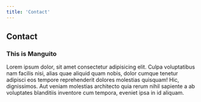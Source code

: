 ```yaml
---
title: 'Contact'
---
```


## Contact

### This is Manguito

Lorem ipsum dolor, sit amet consectetur adipisicing elit. Culpa voluptatibus nam facilis nisi, alias quae aliquid quam nobis, dolor cumque tenetur adipisci eos tempore reprehenderit dolores molestias quisquam! Hic, dignissimos. Aut veniam molestias architecto quia rerum nihil sapiente a ab voluptates blanditiis inventore cum tempora, eveniet ipsa in id aliquam.
